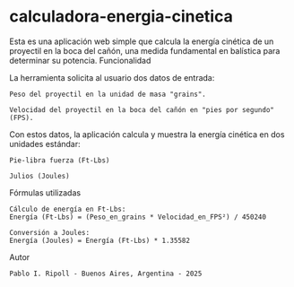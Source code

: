 # calculadora-energia-cinetica
Esta es una aplicación web simple que calcula la energía cinética de un proyectil en la boca del cañón, una medida fundamental en balística para determinar su potencia.
Funcionalidad

La herramienta solicita al usuario dos datos de entrada:

    Peso del proyectil en la unidad de masa "grains".

    Velocidad del proyectil en la boca del cañón en "pies por segundo" (FPS).

Con estos datos, la aplicación calcula y muestra la energía cinética en dos unidades estándar:

    Pie-libra fuerza (Ft-Lbs)

    Julios (Joules)

Fórmulas utilizadas

    Cálculo de energía en Ft-Lbs:
    Energía (Ft-Lbs) = (Peso_en_grains * Velocidad_en_FPS²) / 450240

    Conversión a Joules:
    Energía (Joules) = Energía (Ft-Lbs) * 1.35582

Autor

    Pablo I. Ripoll - Buenos Aires, Argentina - 2025
